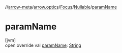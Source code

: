 //[arrow-meta](../../../../index.md)/[arrow.optics](../../index.md)/[Focus](../index.md)/[Nullable](index.md)/[paramName](param-name.md)

# paramName

[jvm]\
open override val [paramName](param-name.md): [String](https://kotlinlang.org/api/latest/jvm/stdlib/kotlin/-string/index.html)
